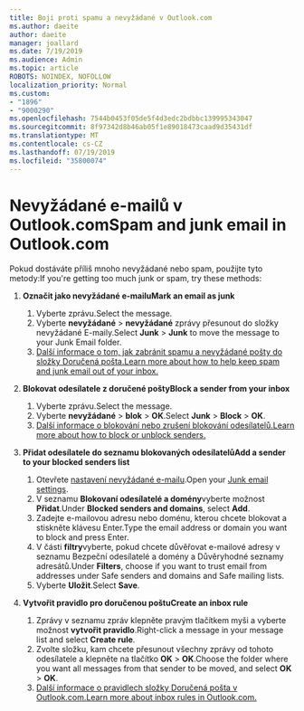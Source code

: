 ```yaml
---
title: Boji proti spamu a nevyžádané v Outlook.com
ms.author: daeite
author: daeite
manager: joallard
ms.date: 7/19/2019
ms.audience: Admin
ms.topic: article
ROBOTS: NOINDEX, NOFOLLOW
localization_priority: Normal
ms.custom:
- "1896"
- "9000290"
ms.openlocfilehash: 7544b0453f05de5f4d3edc2bdbbc139995343047
ms.sourcegitcommit: 8f97342d8b46ab05f1e89018473caad9d35431df
ms.translationtype: MT
ms.contentlocale: cs-CZ
ms.lasthandoff: 07/19/2019
ms.locfileid: "35800074"
---
```

# <a name="spam-and-junk-email-in-outlookcom"></a><span data-ttu-id="81bd7-102">Nevyžádané e-mailů v Outlook.com</span><span class="sxs-lookup"><span data-stu-id="81bd7-102">Spam and junk email in Outlook.com</span></span>

<span data-ttu-id="81bd7-103">Pokud dostáváte příliš mnoho nevyžádané nebo spam, použijte tyto metody:</span><span class="sxs-lookup"><span data-stu-id="81bd7-103">If you're getting too much junk or spam, try these methods:</span></span>

1. <span data-ttu-id="81bd7-104">**Označit jako nevyžádané e-mailu**</span><span class="sxs-lookup"><span data-stu-id="81bd7-104">**Mark an email as junk**</span></span>
    1. <span data-ttu-id="81bd7-105">Vyberte zprávu.</span><span class="sxs-lookup"><span data-stu-id="81bd7-105">Select the message.</span></span>
    1. <span data-ttu-id="81bd7-106">Vyberte **nevyžádané** > **nevyžádané** zprávy přesunout do složky nevyžádané E-maily.</span><span class="sxs-lookup"><span data-stu-id="81bd7-106">Select **Junk** > **Junk** to move the message to your Junk Email folder.</span></span>
    1. [<span data-ttu-id="81bd7-107">Další informace o tom, jak zabránit spamu a nevyžádané pošty do složky Doručená pošta.</span><span class="sxs-lookup"><span data-stu-id="81bd7-107">Learn more about how to help keep spam and junk email out of your inbox.</span></span>](https://support.office.com/article/a3ece97b-82f8-4a5e-9ac3-e92fa6427ae4?wt.mc_id=Office_Outlook_com_Alchemy)

1. <span data-ttu-id="81bd7-108">**Blokovat odesílatele z doručené pošty**</span><span class="sxs-lookup"><span data-stu-id="81bd7-108">**Block a sender from your inbox**</span></span>
    1. <span data-ttu-id="81bd7-109">Vyberte zprávu.</span><span class="sxs-lookup"><span data-stu-id="81bd7-109">Select the message.</span></span>
    1. <span data-ttu-id="81bd7-110">Vyberte **nevyžádané** > **blok** > **OK**.</span><span class="sxs-lookup"><span data-stu-id="81bd7-110">Select **Junk** > **Block** > **OK**.</span></span>
    1. [<span data-ttu-id="81bd7-111">Další informace o blokování nebo zrušení blokování odesílatelů.</span><span class="sxs-lookup"><span data-stu-id="81bd7-111">Learn more about how to block or unblock senders.</span></span>](https://support.office.com/article/afba1c94-77bb-4f50-8b85-057cf52f4d5e?wt.mc_id=Office_Outlook_com_Alchemy)

1. <span data-ttu-id="81bd7-112">**Přidat odesílatele do seznamu blokovaných odesílatelů**</span><span class="sxs-lookup"><span data-stu-id="81bd7-112">**Add a sender to your blocked senders list**</span></span>
    1. <span data-ttu-id="81bd7-113">Otevřete [nastavení nevyžádané e-mailu](https://outlook.live.com/mail/options/mail/junkEmail/blockedSendersAndDomainsV2).</span><span class="sxs-lookup"><span data-stu-id="81bd7-113">Open your [Junk email settings](https://outlook.live.com/mail/options/mail/junkEmail/blockedSendersAndDomainsV2).</span></span>
    1. <span data-ttu-id="81bd7-114">V seznamu **Blokovaní odesílatelé a domény**vyberte možnost **Přidat**.</span><span class="sxs-lookup"><span data-stu-id="81bd7-114">Under **Blocked senders and domains**, select **Add**.</span></span>
    1. <span data-ttu-id="81bd7-115">Zadejte e-mailovou adresu nebo doménu, kterou chcete blokovat a stiskněte klávesu Enter.</span><span class="sxs-lookup"><span data-stu-id="81bd7-115">Type the email address or domain you want to block and press Enter.</span></span>
    1. <span data-ttu-id="81bd7-116">V části **filtry**vyberte, pokud chcete důvěřovat e-mailové adresy v seznamu Bezpeční odesílatelé a domény a Důvěryhodné seznamy adresátů.</span><span class="sxs-lookup"><span data-stu-id="81bd7-116">Under **Filters**, choose if you want to trust email from addresses under Safe senders and domains and Safe mailing lists.</span></span>
    1. <span data-ttu-id="81bd7-117">Vyberte **Uložit**.</span><span class="sxs-lookup"><span data-stu-id="81bd7-117">Select **Save**.</span></span>

1. <span data-ttu-id="81bd7-118">**Vytvořit pravidlo pro doručenou poštu**</span><span class="sxs-lookup"><span data-stu-id="81bd7-118">**Create an inbox rule**</span></span>
    1. <span data-ttu-id="81bd7-119">Zprávy v seznamu zpráv klepněte pravým tlačítkem myši a vyberte možnost **vytvořit pravidlo**.</span><span class="sxs-lookup"><span data-stu-id="81bd7-119">Right-click a message in your message list and select **Create rule**.</span></span>
    1. <span data-ttu-id="81bd7-120">Zvolte složku, kam chcete přesunout všechny zprávy od tohoto odesílatele a klepněte na tlačítko **OK** > **OK**.</span><span class="sxs-lookup"><span data-stu-id="81bd7-120">Choose the folder where you want all messages from that sender to be moved, and select **OK** > **OK**.</span></span>
    1. [<span data-ttu-id="81bd7-121">Další informace o pravidlech složky Doručená pošta v Outlook.com.</span><span class="sxs-lookup"><span data-stu-id="81bd7-121">Learn more about inbox rules in Outlook.com.</span></span>](https://support.office.com/article/4b094371-a5d7-49bd-8b1b-4e4896a7cc5d?wt.mc_id=Office_Outlook_com_Alchemy)
